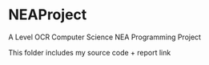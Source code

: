 # NEAProject
A Level OCR Computer Science NEA Programming Project

This folder includes my source code + report link
